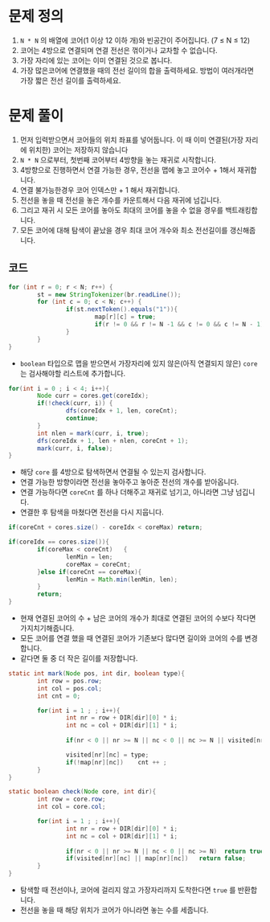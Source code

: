 # 문제 정의

1. `N * N` 의 배열에 코어(1 이상 12 이하 개)와 빈공간이 주어집니다. (7 ≤ N ≤ 12)
2. 코어는 4방으로 연결되며 연결 전선은 꺾이거나 교차할 수 없습니다.
3. 가장 자리에 있는 코어는 이미 연결된 것으로 봅니다.
4. 가장 많은코어에 연결했을 때의 전선 길이의 합을 출력하세요. 방법이 여러개라면 가장 짧은 전선 길이를 출력하세요.

# 문제 풀이

1. 먼저 입력받으면서 코어들의 위치 좌표를 넣어둡니다. 이 때 이미 연결된(가장 자리에 위치한) 코어는 저장하지 않습니다
2. `N * N` 으로부터, 첫번째 코어부터 4방향을 놓는 재귀로 시작합니다.
3. 4방향으로 진행하면서 연결 가능한 경우, 전선을 맵에 놓고 코어수 + 1해서 재귀합니다.
4. 연결 불가능한경우 코어 인덱스만 + 1 해서 재귀합니다.
5. 전선을 놓을 때 전선을 놓은 개수를 카운트해서 다음 재귀에 넘깁니다.
6. 그리고 재귀 시 모든 코어를 놓아도 최대의 코어를 놓을 수 없을 경우를 백트래킹합니다.
7. 모든 코어에 대해 탐색이 끝났을 경우 최대 코어 개수와 최소 전선길이를 갱신해줍니다.

## 코드

```java
for (int r = 0; r < N; r++) {
		st = new StringTokenizer(br.readLine());
		for (int c = 0; c < N; c++) {
				if(st.nextToken().equals("1")){
						map[r][c] = true;
						if(r != 0 && r != N -1 && c != 0 && c != N - 1) cores.add(new Node(r, c));
				}
		}
}
```

- `boolean` 타입으로 맵을 받으면서 가장자리에 있지 않은(아직 연결되지 않은) `core`는 검사해야할 리스트에 추가합니다.

```java
for(int i = 0 ; i < 4; i++){
		Node curr = cores.get(coreIdx);
		if(!check(curr, i)) {
				dfs(coreIdx + 1, len, coreCnt);
				continue;
		}
		int nlen = mark(curr, i, true);
		dfs(coreIdx + 1, len + nlen, coreCnt + 1);
		mark(curr, i, false);
}
```

- 해당 `core` 를 4방으로 탐색하면서 연결될 수 있는지 검사합니다.
- 연결 가능한 방향이라면 전선을 놓아주고 놓아준 전선의 개수를 받아옵니다.
- 연결 가능하다면 `coreCnt` 를 하나 더해주고 재귀로 넘기고, 아니라면 그냥 넘깁니다.
- 연결한 후 탐색을 마쳤다면 전선을 다시 지웁니다.

```java
if(coreCnt + cores.size() - coreIdx < coreMax) return;

if(coreIdx == cores.size()){
		if(coreMax < coreCnt)   {
				lenMin = len;
				coreMax = coreCnt;
		}else if(coreCnt == coreMax){
				lenMin = Math.min(lenMin, len);
		}
		return;
}
```

- 현재 연결된 코어의 수 + 남은 코어의 개수가 최대로 연결된 코어의 수보다 작다면 가지치기해줍니다.
- 모든 코어를 연결 했을 때 연결된 코어가 기존보다 많다면 길이와 코어의 수를 변경합니다.
- 같다면 둘 중 더 작은 길이를 저장합니다.

```java
static int mark(Node pos, int dir, boolean type){
		int row = pos.row;
		int col = pos.col;
		int cnt = 0;

		for(int i = 1 ; ; i++){
				int nr = row + DIR[dir][0] * i;
				int nc = col + DIR[dir][1] * i;
	
				if(nr < 0 || nr >= N || nc < 0 || nc >= N || visited[nr][nc] == type)  return cnt;

				visited[nr][nc] = type;
				if(!map[nr][nc])    cnt ++ ;
		}
}

static boolean check(Node core, int dir){
		int row = core.row;
		int col = core.col;

		for(int i = 1 ; ; i++){
				int nr = row + DIR[dir][0] * i;
				int nc = col + DIR[dir][1] * i;
	
				if(nr < 0 || nr >= N || nc < 0 || nc >= N)  return true ;
				if(visited[nr][nc] || map[nr][nc])   return false;
		}
}
```

- 탐색할 때 전선이나, 코어에 걸리지 않고 가장자리까지 도착한다면 `true` 를 반환합니다.
- 전선을 놓을 때 해당 위치가 코어가 아니라면 놓는 수를 세줍니다.